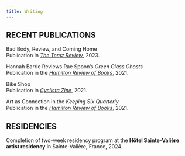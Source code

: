 ```yaml
---
title: Writing
---
```

## RECENT PUBLICATIONS

Bad Body, Review, and Coming Home<br/>
Publication in *[The Temz Review](https://www.thetemzreview.com/barrie.html)*, 2023.

Hannah Barrie Reviews Rae Spoon’s *Green Glass Ghosts*<br/>
Publication in the *[Hamilton Review of Books](http://hamiltonreviewofbooks.com/blog/2021/11/30/hannah-barrie-reviews-rae-spoons-green-glass-ghosts)*, 2021.

Bike Shop<br/>
Publication in *[Cyclista Zine](https://www.cyclistazine.com/shop/p/emodiy-disruption-cyclista-zine-issue-5)*, 2021.

Art as Connection in the *Keeping Six Quarterly*<br/>
Publication in the *[Hamilton Review of Books](http://hamiltonreviewofbooks.com/blog/2021/05/19/art-as-connection-in-the-keeping-six-quarterly)*, 2021.



## RESIDENCIES

Completion of two-week residency program at the **Hôtel Sainte-Valière artist residency** in Sainte-Valière, France, 2024.
